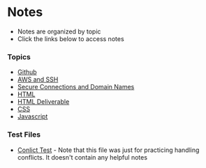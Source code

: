 # Notes

+ Notes are organized by topic
+ Click the links below to access notes

### Topics
+ [Github](/public/notes/github.md)
+ [AWS and SSH](/public/notes/ssh.md)
+ [Secure Connections and Domain Names](/public/notes/https.md)
+ [HTML](/public/notes/html.md)
+ [HTML Deliverable](/public/notes/htmlDeliverable.md)
+ [CSS](/public/notes/css.md)
+ [Javascript](/public/notes/javascript.md)

### Test Files
+ [Conlict Test](/public/notes/conflictTest.md) - Note that this file was just for practicing handling conflicts. It doesn't contain any helpful notes